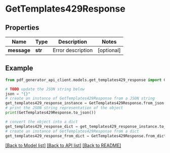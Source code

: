 # GetTemplates429Response


## Properties

Name | Type | Description | Notes
------------ | ------------- | ------------- | -------------
**message** | **str** | Error description | [optional] 

## Example

```python
from pdf_generator_api_client.models.get_templates429_response import GetTemplates429Response

# TODO update the JSON string below
json = "{}"
# create an instance of GetTemplates429Response from a JSON string
get_templates429_response_instance = GetTemplates429Response.from_json(json)
# print the JSON string representation of the object
print(GetTemplates429Response.to_json())

# convert the object into a dict
get_templates429_response_dict = get_templates429_response_instance.to_dict()
# create an instance of GetTemplates429Response from a dict
get_templates429_response_from_dict = GetTemplates429Response.from_dict(get_templates429_response_dict)
```
[[Back to Model list]](../README.md#documentation-for-models) [[Back to API list]](../README.md#documentation-for-api-endpoints) [[Back to README]](../README.md)


